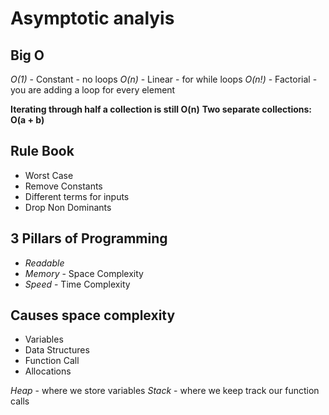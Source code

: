 # Asymptotic analyis

## Big O

_O(1)_ - Constant - no loops
_O(n)_ - Linear - for while loops
_O(n!)_ - Factorial - you are adding a loop for every element

**Iterating through half a collection is still O(n)**
**Two separate collections: O(a + b)**

## Rule Book

- Worst Case
- Remove Constants
- Different terms for inputs
- Drop Non Dominants

## 3 Pillars of Programming

- _Readable_
- _Memory_ - Space Complexity
- _Speed_ - Time Complexity

## Causes space complexity

- Variables
- Data Structures
- Function Call
- Allocations

_Heap_ - where we store variables
_Stack_ - where we keep track our function calls
